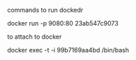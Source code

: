 commands to run dockedr

docker run -p 9080:80 23ab547c9073


to attach to docker 

docker exec -t -i 99b7169aa4bd /bin/bash

